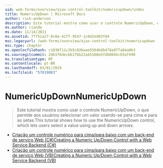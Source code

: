 ```yaml
---
uid: web-forms/overview/ajax-control-toolkit/numericupdown/index
title: NumericUpDown | Microsoft Docs
author: rick-anderson
description: Este tutorial mostra como usar o controle NumericUpDown, o que permite aos usuários selecionar um valor usando-se para cima e para as setas.
ms.author: riande
ms.date: 11/14/2011
ms.assetid: 77751a27-0c0a-41ff-9547-1c0d2ed03fd4
msc.legacyurl: /web-forms/overview/ajax-control-toolkit/numericupdown
msc.type: chapter
ms.openlocfilehash: c1038f11c3b5c82baae5564bdb478a977a84a0b3
ms.sourcegitcommit: 24b1f6decbb17bb22a45166e5fdb0845c65af498
ms.translationtype: MT
ms.contentlocale: pt-BR
ms.lasthandoff: 03/01/2019
ms.locfileid: "57019083"
---
```

<a name="numericupdown"></a><span data-ttu-id="bce38-103">NumericUpDown</span><span class="sxs-lookup"><span data-stu-id="bce38-103">NumericUpDown</span></span>
====================
> <span data-ttu-id="bce38-104">Este tutorial mostra como usar o controle NumericUpDown, o que permite aos usuários selecionar um valor usando-se para cima e para as setas.</span><span class="sxs-lookup"><span data-stu-id="bce38-104">This tutorial shows how to use the NumericUpDown control, which lets users select a value using up and down arrows.</span></span>


- [<span data-ttu-id="bce38-105">Criação um controle numérico para cima/para baixo com um back-end de serviço Web (C#)</span><span class="sxs-lookup"><span data-stu-id="bce38-105">Creating a Numeric Up/Down Control with a Web Service Backend (C#)</span></span>](creating-a-numeric-up-down-control-with-a-web-service-backend-cs.md)
- [<span data-ttu-id="bce38-106">Criação um controle numérico para cima/para baixo com um back-end de serviço Web (VB)</span><span class="sxs-lookup"><span data-stu-id="bce38-106">Creating a Numeric Up/Down Control with a Web Service Backend (VB)</span></span>](creating-a-numeric-up-down-control-with-a-web-service-backend-vb.md)
